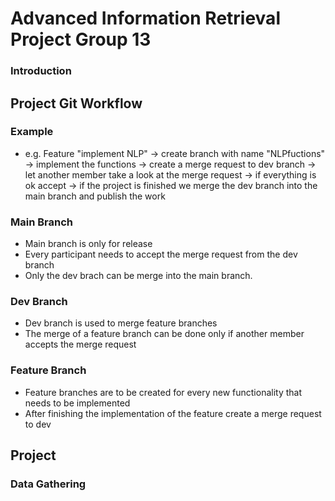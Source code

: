 # Advanced Information Retrieval Project Group 13

### Introduction

## Project Git Workflow

### Example
- e.g. Feature "implement NLP" -> create branch with name "NLPfuctions" -> implement the functions -> create a merge request to dev branch
-> let another member take a look at the merge request -> if everything is ok accept -> if the project is finished we merge the dev branch into the main branch and publish the work

### Main Branch
- Main branch is only for release
- Every participant needs to accept the merge request from the dev branch
- Only the dev brach can be merge into the main branch.

### Dev Branch
- Dev branch is used to merge feature branches
- The merge of a feature branch can be done only if another member accepts the merge request

### Feature Branch
- Feature branches are to be created for every new functionality that needs to be implemented
- After finishing the implementation of the feature create a merge request to dev

## Project

### Data Gathering


